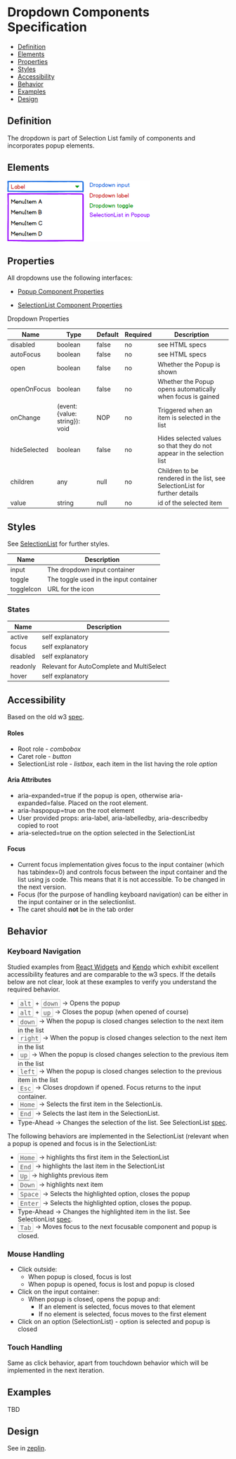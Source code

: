 # Dropdown Components Specification

* [Definition](#definition)
* [Elements](#elements)
* [Properties](#properties)
* [Styles](#styles)
* [Accessibility](#accessibility)
* [Behavior](#behavior)
* [Examples](#examples)
* [Design](#design)

## Definition

The dropdown is part of Selection List family of components and incorporates popup elements.

## Elements

![Image of dropdown elements](./assets/dropdowns/DropdownElements.png)

## Properties

All dropdowns use the following interfaces:

* [Popup Component Properties](../popup/popup.md)

* [SelectionList Component Properties](../selectionlist/selectionlist.md)


Dropdown Properties

| Name | Type | Default | Required | Description |
| -- | -- | -- | -- | -- |
| disabled | boolean | false | no | see HTML specs |
| autoFocus | boolean | false | no | see HTML specs |
| open | boolean | false | no | Whether the Popup is shown |
| openOnFocus | boolean | false | no | Whether the Popup opens automatically when focus is gained |
| onChange | (event: {value: string}): void | NOP | no | Triggered when an item is selected in the list |
| hideSelected | boolean | false | no | Hides selected values so that they do not appear in the selection list |
| children | any | null | no | Children to be rendered in the list, see SelectionList for further details |
| value | string | null | no | id of the selected item |


## Styles

See [SelectionList](../selectionlist/selectionlist.md) for further styles.

| Name | Description |
| -- | -- |
| input | The dropdown input container |
| toggle | The toggle used in the input container |
| toggleIcon | URL for the icon |
### States

| Name | Description |
| -- | -- |
| active | self explanatory |
| focus | self explanatory |
| disabled | self explanatory |
| readonly | Relevant for AutoComplete and MultiSelect |
| hover | self explanatory |

## Accessibility

Based on the old w3 [spec](https://rawgit.com/w3c/aria-practices/master/aria-practices-DeletedSectionsArchive.html#autocomplete).

#### Roles
* Root role - *combobox*
* Caret role - *button*
* SelectionList role - *listbox*, each item in the list having the role *option*

#### Aria Attributes
* aria-expanded=true if the popup is open, otherwise aria-expanded=false. Placed on the root element.
* aria-haspopup=true on the root element
* User provided props: aria-label, aria-labelledby, aria-describedby copied to root
* aria-selected=true on the option selected in the SelectionList

#### Focus
* Current focus implementation gives focus to the input container (which has tabindex=0) and controls focus between the input container and the list using js code. This means that it is not accessible. To be changed in the next version.
* Focus (for the purpose of handling keyboard navigation) can be either in the input container or in the selectionlist.
* The caret should **not** be in the tab order


## Behavior

### Keyboard Navigation

Studied examples from [React Widgets](http://jquense.github.io/react-widgets/docs/#/dropdownlist?_k=p7z1pg) and [Kendo](http://demos.telerik.com/kendo-ui/dropdownlist/keyboard-navigation) which exhibit excellent accessibility features and are comparable to the w3 specs. If the details below are not clear, look at these examples to verify you understand the required behavior.

* <kbd style="display: inline-block; padding: .1em .3em; color: #555; vertical-align: middle; background-color: #fcfcfc; border: solid 1px #ccc;border-bottom-color: #bbb;border-radius: .2em;box-shadow: inset 0 -1px 0 #bbb;">alt</kbd> + <kbd style="display: inline-block; padding: .1em .3em; color: #555; vertical-align: middle; background-color: #fcfcfc; border: solid 1px #ccc;border-bottom-color: #bbb;border-radius: .2em;box-shadow: inset 0 -1px 0 #bbb;">down</kbd> -> Opens the popup
* <kbd style="display: inline-block; padding: .1em .3em; color: #555; vertical-align: middle; background-color: #fcfcfc; border: solid 1px #ccc;border-bottom-color: #bbb;border-radius: .2em;box-shadow: inset 0 -1px 0 #bbb;">alt</kbd> + <kbd style="display: inline-block; padding: .1em .3em; color: #555; vertical-align: middle; background-color: #fcfcfc; border: solid 1px #ccc;border-bottom-color: #bbb;border-radius: .2em;box-shadow: inset 0 -1px 0 #bbb;">up</kbd> -> Closes the popup (when opened of course)
* <kbd style="display: inline-block; padding: .1em .3em; color: #555; vertical-align: middle; background-color: #fcfcfc; border: solid 1px #ccc;border-bottom-color: #bbb;border-radius: .2em;box-shadow: inset 0 -1px 0 #bbb;">down</kbd> -> When the popup is closed changes selection to the next item in the list
* <kbd style="display: inline-block; padding: .1em .3em; color: #555; vertical-align: middle; background-color: #fcfcfc; border: solid 1px #ccc;border-bottom-color: #bbb;border-radius: .2em;box-shadow: inset 0 -1px 0 #bbb;">right</kbd> -> When the popup is closed changes selection to the next item in the list
* <kbd style="display: inline-block; padding: .1em .3em; color: #555; vertical-align: middle; background-color: #fcfcfc; border: solid 1px #ccc;border-bottom-color: #bbb;border-radius: .2em;box-shadow: inset 0 -1px 0 #bbb;">up</kbd> -> When the popup is closed changes selection to the previous item in the list
* <kbd style="display: inline-block; padding: .1em .3em; color: #555; vertical-align: middle; background-color: #fcfcfc; border: solid 1px #ccc;border-bottom-color: #bbb;border-radius: .2em;box-shadow: inset 0 -1px 0 #bbb;">left</kbd> -> When the popup is closed changes selection to the previous item in the list
* <kbd style="display: inline-block; padding: .1em .3em; color: #555; vertical-align: middle; background-color: #fcfcfc; border: solid 1px #ccc;border-bottom-color: #bbb;border-radius: .2em;box-shadow: inset 0 -1px 0 #bbb;">Esc</kbd> -> Closes dropdown if opened. Focus returns to the input container.
* <kbd style="display: inline-block; padding: .1em .3em; color: #555; vertical-align: middle; background-color: #fcfcfc; border: solid 1px #ccc;border-bottom-color: #bbb;border-radius: .2em;box-shadow: inset 0 -1px 0 #bbb;">Home</kbd> -> Selects the first item in the SelectionLis.
* <kbd style="display: inline-block; padding: .1em .3em; color: #555; vertical-align: middle; background-color: #fcfcfc; border: solid 1px #ccc;border-bottom-color: #bbb;border-radius: .2em;box-shadow: inset 0 -1px 0 #bbb;">End</kbd> -> Selects the last item in the SelectionList.
* Type-Ahead -> Changes the selection of the list. See SelectionList [spec](./selectionlist.md).

The following behaviors are implemented in the SelectionList (relevant when a popup is opened and focus is in the SelectionList:

* <kbd style="display: inline-block; padding: .1em .3em; color: #555; vertical-align: middle; background-color: #fcfcfc; border: solid 1px #ccc;border-bottom-color: #bbb;border-radius: .2em;box-shadow: inset 0 -1px 0 #bbb;">Home</kbd> -> highlights ths first item in the SelectionList
* <kbd style="display: inline-block; padding: .1em .3em; color: #555; vertical-align: middle; background-color: #fcfcfc; border: solid 1px #ccc;border-bottom-color: #bbb;border-radius: .2em;box-shadow: inset 0 -1px 0 #bbb;">End</kbd> -> highlights the last item in the SelectionList
* <kbd style="display: inline-block; padding: .1em .3em; color: #555; vertical-align: middle; background-color: #fcfcfc; border: solid 1px #ccc;border-bottom-color: #bbb;border-radius: .2em;box-shadow: inset 0 -1px 0 #bbb;">Up</kbd> -> highlights previous item
* <kbd style="display: inline-block; padding: .1em .3em; color: #555; vertical-align: middle; background-color: #fcfcfc; border: solid 1px #ccc;border-bottom-color: #bbb;border-radius: .2em;box-shadow: inset 0 -1px 0 #bbb;">Down</kbd> -> highlights next item
* <kbd style="display: inline-block; padding: .1em .3em; color: #555; vertical-align: middle; background-color: #fcfcfc; border: solid 1px #ccc;border-bottom-color: #bbb;border-radius: .2em;box-shadow: inset 0 -1px 0 #bbb;">Space</kbd> -> Selects the highlighted option, closes the popup
* <kbd style="display: inline-block; padding: .1em .3em; color: #555; vertical-align: middle; background-color: #fcfcfc; border: solid 1px #ccc;border-bottom-color: #bbb;border-radius: .2em;box-shadow: inset 0 -1px 0 #bbb;">Enter</kbd> -> Selects the highlighted option, closes the popup.
* Type-Ahead -> Changes the highlighted item in the list. See SelectionList [spec](./selectionlist.md).
* <kbd style="display: inline-block; padding: .1em .3em; color: #555; vertical-align: middle; background-color: #fcfcfc; border: solid 1px #ccc;border-bottom-color: #bbb;border-radius: .2em;box-shadow: inset 0 -1px 0 #bbb;">Tab</kbd> -> Moves focus to the next focusable component and popup is closed.


### Mouse Handling

* Click outside:
  * When popup is closed, focus is lost
  * When popup is opened, focus is lost and popup is closed
* Click on the input container:
  * When popup is closed, opens the popup and:
    * If an element is selected, focus moves to that element
    * If no element is selected, focus moves to the first element
* Click on an option (SelectionList) - option is selected and popup is closed


### Touch Handling

Same as click behavior, apart from touchdown behavior which will be implemented in the next iteration.


## Examples

TBD

## Design

See in [zeplin](https://app.zeplin.io/project/590ed391cb8bde641789e1cb/screen/5964cdbfd24b9b50926c8ed0).
